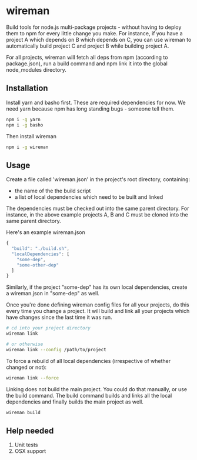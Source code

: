 # wireman

Build tools for node.js multi-package projects - without having to deploy them to npm for every little change you make. For instance, if you have a project A which depends on B which depends on C, you can use wireman to automatically build project C and project B while building project A.

For all projects, wireman will fetch all deps from npm (according to package.json), run a build command and npm link it into the global node_modules directory. 

## Installation

Install yarn and basho first. These are required dependencies for now.
We need yarn because npm has long standing bugs - someone tell them.

```bash
npm i -g yarn
npm i -g basho
```

Then install wireman

```bash
npm i -g wireman
```

## Usage

Create a file called 'wireman.json' in the project's root directory, containing:

- the name of the the build script
- a list of local dependencies which need to be built and linked

The dependencies must be checked out into the same parent directory. For instance, in the above example projects A, B and C must be cloned into the same parent directory.

Here's an example wireman.json

```js
{
  "build": "./build.sh",
  "localDependencies": [
    "some-dep",
    "some-other-dep"
  ]
}
```

Similarly, if the project "some-dep" has its own local dependencies, create a wireman.json in "some-dep" as well.

Once you're done defining wireman config files for all your projects, do this every time you change a project. It will build and link all your projects which have changes since the last time it was run.

```bash
# cd into your project directory
wireman link

# or otherwise
wireman link --config /path/to/project
```

To force a rebuild of all local dependencies (irrespective of whether changed or not):

```bash
wireman link --force
```

Linking does not build the main project. You could do that manually, or use the build command. The build command builds and links all the local dependencies and finally builds the main project as well.

```bash
wireman build
```

## Help needed

1. Unit tests
2. OSX support

